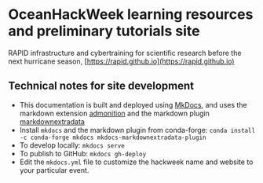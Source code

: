# OceanHackWeek learning resources and preliminary tutorials site

RAPID infrastructure and cybertraining for scientific research before the next hurricane season, [https://rapid.github.io](https://rapid.github.io)

## Technical notes for site development

* This documentation is built and deployed using [MkDocs](https://www.mkdocs.org/), and uses the markdown extension [admonition](https://squidfunk.github.io/mkdocs-material/extensions/admonition/) and the markdown plugin [markdownextradata](https://github.com/rosscdh/mkdocs-markdownextradata-plugin/)
* Install `mkdocs` and the markdown plugin from conda-forge: ```conda install -c conda-forge mkdocs mkdocs-markdownextradata-plugin```
* To develop locally: ```mkdocs serve```
* To publish to GitHub: ```mkdocs gh-deploy```
* Edit the `mkdocs.yml` file to customize the hackweek name and website to your particular event.
